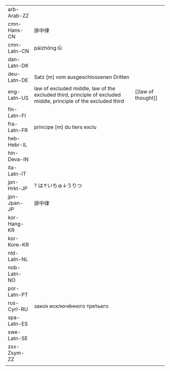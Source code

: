 | | | |
|-|-|-|
| arb-Arab-ZZ |  |  |
| cmn-Hans-CN | 排中律 |  |
| cmn-Latn-CN | páizhōng lǜ |  |
| dan-Latn-DK |  |  |
| deu-Latn-DE | Satz [m] vom ausgeschlossenen Dritten |  |
| eng-Latn-US | law of excluded middle, law of the excluded third, principle of excluded middle, principle of the excluded third | [[law of thought]] |
| fin-Latn-FI |  |  |
| fra-Latn-FR | principe [m] du tiers exclu |  |
| heb-Hebr-IL |  |  |
| hin-Deva-IN |  |  |
| ita-Latn-IT |  |  |
| jpn-Hrkt-JP | ? は↑いちゅ↓うりつ |  |
| jpn-Jpan-JP | 排中律 |  |
| kor-Hang-KR |  |  |
| kor-Kore-KR |  |  |
| nld-Latn-NL |  |  |
| nob-Latn-NO |  |  |
| por-Latn-PT |  |  |
| rus-Cyrl-RU | зако́н исключённого тре́тьего |  |
| spa-Latn-ES |  |  |
| swe-Latn-SE |  |  |
| zxx-Zsym-ZZ |  |  |
|  |  |  |
